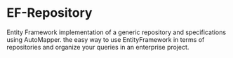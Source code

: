 # EF-Repository
Entity Framework implementation of a generic repository and specifications using AutoMapper. 
the easy way to use EntityFramework in terms of repositories and organize your queries in an enterprise project. 
